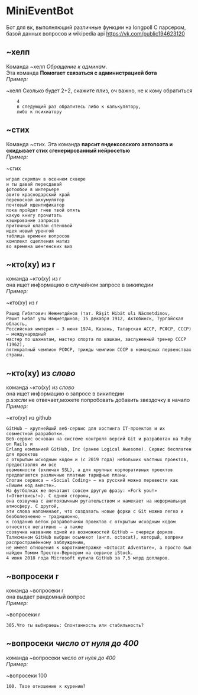 # MiniEventBot
Бот для вк, выполняющий различные функции на longpoll С парсером, базой данных вопросов и wikipedia api https://vk.com/public194623120

## ~хелп   
Команда ~хелп *Обращение к админам*.  
Эта команда **Помогает связаться с администрацией бота**    
*Пример:*  
  
~хелп Сколько будет 2+2, скажите плиз, оч важно, не к кому обратиться  

        4  
        в следующий раз обратитесь либо к калькулятору,  
        либо к психиатору  


## ~стих  
Команда ~стих.
Эта команда **парсит яндексовского автопоэта и скидывает стих сгенерированный нейросетью**  
*Пример:*

~стих

    играл скрипач в осеннем сквере  
    и ты давай пересдавай  
    фотообои в интерьере  
    авито краснодарский край  
    переносной аккумулятор  
    почтовый идентификатор  
    пока пройдет гнев твой опять  
    какую книгу прочитать  
    кэширование запросов  
    приточный клапан стеновой  
    идея новый уренгой  
    таблица времени вопросов  
    комплект сцепления матиз  
    во времена шенгенских виз  

## ~кто(ху) из r  
команда ~кто(ху) из r  
она ищет информацию о случайном запросе в википедии  
*Пример:*  

~кто(ху) из r  
  
    Рашид Гибятович Нежметди́нов (тат. Räşit Hibät ulı Näcmetdinov,   
    Рәшит Һибәт улы Нәҗметдинов; 15 декабря 1912, Актюбинск, Тургайская область,   
    Российская империя — 3 июня 1974, Казань, Татарская АССР, РСФСР, СССР) — международный  
    мастер по шахматам, мастер спорта по шашкам, заслуженный тренер СССР (1962),   
    пятикратный чемпион РСФСР, трижды чемпион СССР в командных первенствах страны.

## ~кто(ху) из *слово*  
команда ~кто(ху) из *слово*  
она ищет информацию о запросе в википедии  
p.s:если не отвечает,можете попробовать добавить звездочку в начало  
*Пример:*  

~кто(ху) из github

    GitHub — крупнейший веб-сервис для хостинга IT-проектов и их совместной разработки.
    Веб-сервис основан на системе контроля версий Git и разработан на Ruby on Rails и   
    Erlang компанией GitHub, Inc (ранее Logical Awesome). Сервис бесплатен для проектов   
    с открытым исходным кодом и (с 2019 года) небольших частных проектов, предоставляя им все   
    возможности (включая SSL), а для крупных корпоративных проектов предлагаются различные платные тарифные планы.
    Слоган сервиса — «Social Coding» — на русский можно перевести как «Пишем код вместе».   
    На футболках же печатают совсем другую фразу: «Fork you!» («Ответвись!»). С одной стороны,   
    она созвучна с англоязычным ругательством и намекает на неформальную атмосферу. С другой,   
    эти слова напоминают, что создавать новые форки с Git можно легко и безболезненно — традиционно,   
    к созданию веток разработчики проектов с открытым исходным кодом относятся негативно — а также   
    созвучна названию одной из возможностей GitHub — очереди форков.
    Талисманом GitHub выбран осьмикот (англ. octocat), который, вопреки распространённому заблуждению,   
    не имеет отношения к короткометражке «Octocat Adventure», а просто был найден Томом Престон-Вернером на сервисе iStock.
    4 июня 2018 года Microsoft купила GitHub за 7,5 млрд долларов.

## ~вопросеки r  
команда ~вопросеки r  
она выдает рандомный вопрос  
*Пример:*   

~вопросеки r  

    305.Что ты выбираешь: Спонтанность или стабильность?
    
## ~вопросеки *число от нуля до 400*
команда ~вопросеки *число от нуля до 400*  
*Пример:*   

~вопросеки 100

    100. Твое отношение к курению?  
